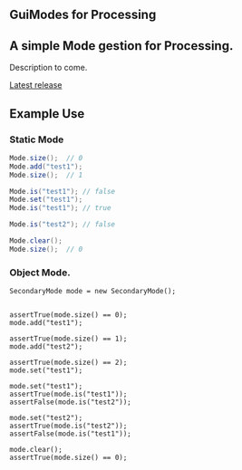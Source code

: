 


## GuiModes for Processing


A simple Mode gestion for Processing.
--

Description to come. 

[Latest release](http://papart.gforge.inria.fr/libraries/guiModes-24-04-15-10-05.tgz)

## Example Use

### Static Mode 

``` java
Mode.size();  // 0 
Mode.add("test1");
Mode.size();  // 1 

Mode.is("test1"); // false
Mode.set("test1"); 
Mode.is("test1"); // true

Mode.is("test2"); // false

Mode.clear();
Mode.size();  // 0
``` 

### Object Mode. 

``` 
SecondaryMode mode = new SecondaryMode();


assertTrue(mode.size() == 0);
mode.add("test1");

assertTrue(mode.size() == 1);
mode.add("test2");

assertTrue(mode.size() == 2);
mode.set("test1");

mode.set("test1");
assertTrue(mode.is("test1"));
assertFalse(mode.is("test2"));

mode.set("test2");
assertTrue(mode.is("test2"));
assertFalse(mode.is("test1"));

mode.clear();
assertTrue(mode.size() == 0);

``` 

